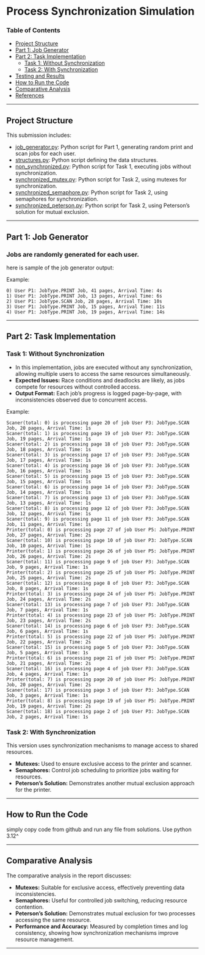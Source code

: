# Process Synchronization Simulation

### Table of Contents

- [Project Structure](#project-structure)
- [Part 1: Job Generator](#part-1-job-generator)
- [Part 2: Task Implementation](#part-2-task-implementation)
    - [Task 1: Without Synchronization](#task-1-without-synchronization)
    - [Task 2: With Synchronization](#task-2-with-synchronization)
- [Testing and Results](#testing-and-results)
- [How to Run the Code](#how-to-run-the-code)
- [Comparative Analysis](#comparative-analysis)
- [References](#references)

---

## Project Structure

This submission includes:

- [job_generator.py](./src/job_generator.py): Python script for Part 1, generating random print and scan jobs for each user.
- [structures.py](./src/structures.py): Python script defining the data structures.
- [non_synchronized.py](./src/non_synchronized.py): Python script for Task 1, executing jobs without synchronization.
- [synchronized_mutex.py](./src/synchronized_mutex.py): Python script for Task 2, using mutexes for synchronization.
- [synchronized_semaphore.py](./src/synchronized_semaphore.py): Python script for Task 2, using semaphores for synchronization.
- [synchronized_peterson.py](./src/synchronized_peterson.py): Python script for Task 2, using Peterson’s solution for mutual
  exclusion.

---

## Part 1: Job Generator

### Jobs are randomly generated for each user.

here is sample of the job generator output:

Example:

```
0) User P1: JobType.PRINT Job, 41 pages, Arrival Time: 4s
1) User P1: JobType.PRINT Job, 13 pages, Arrival Time: 6s
2) User P1: JobType.SCAN Job, 28 pages, Arrival Time: 10s
3) User P1: JobType.PRINT Job, 15 pages, Arrival Time: 11s
4) User P1: JobType.PRINT Job, 19 pages, Arrival Time: 14s
```

---

## Part 2: Task Implementation

### Task 1: Without Synchronization

- In this implementation, jobs are executed without any synchronization, allowing multiple users to access the same resources
  simultaneously.
- **Expected Issues:** Race conditions and deadlocks are likely, as jobs compete for resources without controlled access.
- **Output Format:** Each job’s progress is logged page-by-page, with inconsistencies observed due to concurrent access.

Example:

```
Scaner(total: 0) is processing page 20 of job User P3: JobType.SCAN Job, 20 pages, Arrival Time: 1s
Scaner(total: 1) is processing page 19 of job User P3: JobType.SCAN Job, 19 pages, Arrival Time: 1s
Scaner(total: 2) is processing page 18 of job User P3: JobType.SCAN Job, 18 pages, Arrival Time: 1s
Scaner(total: 3) is processing page 17 of job User P3: JobType.SCAN Job, 17 pages, Arrival Time: 1s
Scaner(total: 4) is processing page 16 of job User P3: JobType.SCAN Job, 16 pages, Arrival Time: 1s
Scaner(total: 5) is processing page 15 of job User P3: JobType.SCAN Job, 15 pages, Arrival Time: 1s
Scaner(total: 6) is processing page 14 of job User P3: JobType.SCAN Job, 14 pages, Arrival Time: 1s
Scaner(total: 7) is processing page 13 of job User P3: JobType.SCAN Job, 13 pages, Arrival Time: 1s
Scaner(total: 8) is processing page 12 of job User P3: JobType.SCAN Job, 12 pages, Arrival Time: 1s
Scaner(total: 9) is processing page 11 of job User P3: JobType.SCAN Job, 11 pages, Arrival Time: 1s
Printer(total: 0) is processing page 27 of job User P5: JobType.PRINT Job, 27 pages, Arrival Time: 2s
Scaner(total: 10) is processing page 10 of job User P3: JobType.SCAN Job, 10 pages, Arrival Time: 1s
Printer(total: 1) is processing page 26 of job User P5: JobType.PRINT Job, 26 pages, Arrival Time: 2s
Scaner(total: 11) is processing page 9 of job User P3: JobType.SCAN Job, 9 pages, Arrival Time: 1s
Printer(total: 2) is processing page 25 of job User P5: JobType.PRINT Job, 25 pages, Arrival Time: 2s
Scaner(total: 12) is processing page 8 of job User P3: JobType.SCAN Job, 8 pages, Arrival Time: 1s
Printer(total: 3) is processing page 24 of job User P5: JobType.PRINT Job, 24 pages, Arrival Time: 2s
Scaner(total: 13) is processing page 7 of job User P3: JobType.SCAN Job, 7 pages, Arrival Time: 1s
Printer(total: 4) is processing page 23 of job User P5: JobType.PRINT Job, 23 pages, Arrival Time: 2s
Scaner(total: 14) is processing page 6 of job User P3: JobType.SCAN Job, 6 pages, Arrival Time: 1s
Printer(total: 5) is processing page 22 of job User P5: JobType.PRINT Job, 22 pages, Arrival Time: 2s
Scaner(total: 15) is processing page 5 of job User P3: JobType.SCAN Job, 5 pages, Arrival Time: 1s
Printer(total: 6) is processing page 21 of job User P5: JobType.PRINT Job, 21 pages, Arrival Time: 2s
Scaner(total: 16) is processing page 4 of job User P3: JobType.SCAN Job, 4 pages, Arrival Time: 1s
Printer(total: 7) is processing page 20 of job User P5: JobType.PRINT Job, 20 pages, Arrival Time: 2s
Scaner(total: 17) is processing page 3 of job User P3: JobType.SCAN Job, 3 pages, Arrival Time: 1s
Printer(total: 8) is processing page 19 of job User P5: JobType.PRINT Job, 19 pages, Arrival Time: 2s
Scaner(total: 18) is processing page 2 of job User P3: JobType.SCAN Job, 2 pages, Arrival Time: 1s
```

### Task 2: With Synchronization

This version uses synchronization mechanisms to manage access to shared resources.

- **Mutexes:** Used to ensure exclusive access to the printer and scanner.
- **Semaphores:** Control job scheduling to prioritize jobs waiting for resources.
- **Peterson’s Solution:** Demonstrates another mutual exclusion approach for the printer.

---

## How to Run the Code 

simply copy code from github and run any file from solutions. Use python 3.12^

---

## Comparative Analysis

The comparative analysis in the report discusses:

- **Mutexes:** Suitable for exclusive access, effectively preventing data inconsistencies.
- **Semaphores:** Useful for controlled job switching, reducing resource contention.
- **Peterson’s Solution:** Demonstrates mutual exclusion for two processes accessing the same resource.
- **Performance and Accuracy:** Measured by completion times and log consistency, showing how synchronization mechanisms improve
  resource management.

---